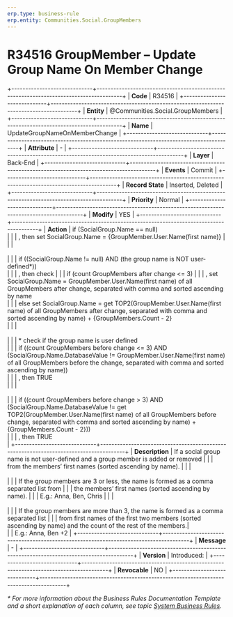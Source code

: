 ```yaml
---
erp.type: business-rule
erp.entity: Communities.Social.GroupMembers
---
```


# R34516 GroupMember – Update Group Name On Member Change
+-----------------------------+---------------------------------------------------------------------------------------+
| **Code**                    | R34516                                                                                |
+-----------------------------+---------------------------------------------------------------------------------------+
| **Entity**                  | @Communities.Social.GroupMembers                                                      |
+-----------------------------+---------------------------------------------------------------------------------------+
| **Name**                    | UpdateGroupNameOnMemberChange                                                         |
+-----------------------------+---------------------------------------------------------------------------------------+
| **Attribute**               | \-                                                                                    |
+-----------------------------+---------------------------------------------------------------------------------------+
| **Layer**                   | Back-End                                                                              |
+-----------------------------+---------------------------------------------------------------------------------------+
| **Events**                  | Commit                                                                                |
+-----------------------------+---------------------------------------------------------------------------------------+
| **Record State**            | Inserted, Deleted                                                                     |
+-----------------------------+---------------------------------------------------------------------------------------+
| **Priority**                | Normal                                                                                |
+-----------------------------+---------------------------------------------------------------------------------------+
| **Modify**                  | YES                                                                                   |
+-----------------------------+---------------------------------------------------------------------------------------+
| **Action**                  | if (SocialGroup.Name == null) <br/>                                                   |
|                             | , then set SocialGroup.Name = {GroupMember.User.Name(first name)}                     | 
|                             | <br><br>                                                                              | 
|                             | if ((SocialGroup.Name != null) AND (the group name is NOT user-defined*)) <br/>       | 
|                             | , then check                                                                          | 
|                             | if (count GroupMembers after change <= 3)                                             |
|                             | , set SocialGroup.Name = GroupMember.User.Name(first name) of all GroupMembers after change, separated with comma and sorted ascending by name <br/>| 
|                             | else set SocialGroup.Name = get TOP2(GroupMember.User.Name(first name) of all GroupMembers after change, separated with comma and sorted ascending by name) + {GroupMembers.Count - 2}<br/>|
|                             | <br><br>                                                                              | 
|                             | \* check if the group name is user defined <br/>                                      | 
|                             | if ((count GroupMembers before change <= 3) AND (SocialGroup.Name.DatabaseValue != GroupMember.User.Name(first name) of all GroupMembers before the change, separated with comma and sorted ascending by name))<br/>|
|                             | , then TRUE <br/>                                                                     | 
|                             | <br><br>                                                                              | 
|                             | if ((count GroupMembers before change > 3) AND (SocialGroup.Name.DatabaseValue != get TOP2(GroupMember.User.Name(first name) of all GroupMembers before change, separated with comma and sorted ascending by name) + {GroupMembers.Count - 2}))<br/>| 
|                             | , then TRUE <br/>                                                                     | 
+-----------------------------+---------------------------------------------------------------------------------------+
| **Description**             | If a social group name is not user-defined and a group member is added or removed     | 
|                             | from the members’ first names (sorted ascending by name).                             | 
|                             | <br><br>                                                                              | 
|                             | If the group members are 3 or less, the name is formed as a comma separated list from | 
|                             | the members’ first names (sorted ascending by name).                                  | 
|                             | E.g.: Anna, Ben, Chris                                                                | 
|                             | <br><br>                                                                              | 
|                             | If the group members are more than 3, the name is formed as a comma separated list    | 
|                             | from first names of the first two members (sorted ascending by name) and the count of the rest of the members.|                        
|                             | E.g.: Anna, Ben +2                                                                    | 
+-----------------------------+---------------------------------------------------------------------------------------+
| **Message**                 |  \-                                                                                   | 
+-----------------------------+---------------------------------------------------------------------------------------+
| **Version**                 | Introduced:                                                                           |
+-----------------------------+---------------------------------------------------------------------------------------+
| **Revocable**               | NO                                                                                    |
+-----------------------------+---------------------------------------------------------------------------------------+

*\* For more information about the Business Rules Documentation Template and a short explanation of each column, see
topic [System Business Rules](../templates/template-description-system-business-rules.md).*
